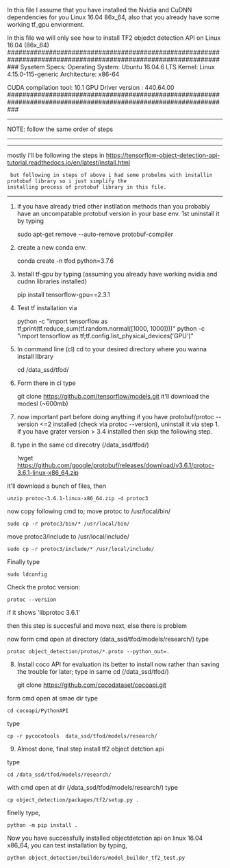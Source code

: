In this file I assume that you have installed the Nvidia and CuDNN dependencies for you Linux 16.04 86x_64, 
also that you already have some working tf_gpu enviorment.

In this file we will only see how to install TF2 objedct detection API on Linux 16.04 (86x_64)
###################################################################################################################
Sysetem Specs:
  Operating System: Ubuntu 16.04.6 LTS
            Kernel: Linux 4.15.0-115-generic
      Architecture: x86-64

  CUDA compilation tool: 10.1
  GPU Driver version   : 440.64.00
###################################################################################################################
_____
NOTE: follow the same order of steps
_____
******************************************************************************************************************
mostly i'll be following the steps in 
https://tensorflow-object-detection-api-tutorial.readthedocs.io/en/latest/install.html

	 but following in steps of above i had some probelms with installin protobuf library so i just simplify the 
	installing process of protobuf library in this file.
******************************************************************************************************************

1. if you have already tried other instllation methods than you probably have an uncompatable protobuf version in your base env.
   1st uninstall it by typing
	
	sudo apt-get remove --auto-remove protobuf-compiler

2. create a new conda env.

	conda create -n tfod python=3.7.6

3. Install tf-gpu by typing (assuming you already have working nvidia and cudnn libraries installed)

	pip install tensorflow-gpu==2.3.1 	

4. Test tf installation via 
	
	python -c "import tensorflow as tf;print(tf.reduce_sum(tf.random.normal([1000, 1000])))"
	python -c "import tensorflow as tf;tf.config.list_physical_devices('GPU')"

5. In command line (cl) cd to your desired directory where you wanna install library

 	cd /data_ssd/tfod/

5. Form there in cl type 

	git clone https://github.com/tensorflow/models.git
it'll download the modesl (~600mb)

6. now important part before doing anything if you have protobuf/protoc --version <=2 installed (check via protoc --version), uninstall it via step 1.
   if you have grater version > 3.4 installed then skip the following step.

7. type in the same cd direcotry (/data_ssd/tfod/)

	!wget https://github.com/google/protobuf/releases/download/v3.6.1/protoc-3.6.1-linux-x86_64.zip

it'll download a bunch of files, then 

	
	unzip protoc-3.6.1-linux-x86_64.zip -d protoc3

now copy following cmd to;
move protoc to /usr/local/bin/

	sudo cp -r protoc3/bin/* /usr/local/bin/

move protoc3/include to /usr/local/include/

	sudo cp -r protoc3/include/* /usr/local/include/

Finally type

	sudo ldconfig

Check the protoc version:

	protoc --version

if it shows 'libprotoc 3.6.1'

then this step is succesful and move next, else there is problem

now form cmd open at directory (data_ssd/tfod/models/research/) type

	protoc object_detection/protos/*.proto --python_out=.

8. Install coco API for evaluation its better to install now rather than saving the trouble for later;
type in same cd (/data_ssd/tfod/)

	git clone https://github.com/cocodataset/cocoapi.git

form cmd open at smae dir type

	cd cocoapi/PythonAPI 
type 

	cp -r pycocotools  data_ssd/tfod/models/research/

9. Almost done, final step install tf2 object detction api

type 

	cd /data_ssd/tfod/models/research/

with cmd open at dir (/data_ssd/tfod/models/research/) type

	cp object_detection/packages/tf2/setup.py .

finelly type,

	python -m pip install .

Now you have successfully installed objectdetction api on linux 16.04 x86_64, you can test installation by typing,

	python object_detection/builders/model_builder_tf2_test.py